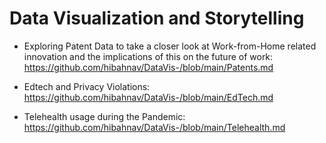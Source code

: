 # Data Visualization and Storytelling


- Exploring Patent Data to take a closer look at Work-from-Home related innovation and the implications of this on the future of work:
https://github.com/hibahnav/DataVis-/blob/main/Patents.md


- Edtech and Privacy Violations: https://github.com/hibahnav/DataVis-/blob/main/EdTech.md


- Telehealth usage during the Pandemic: https://github.com/hibahnav/DataVis-/blob/main/Telehealth.md
